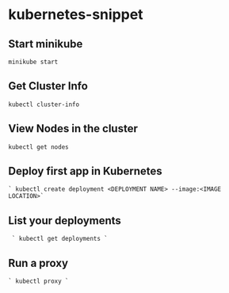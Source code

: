 # kubernetes-snippet

  ## Start minikube
  
  ` minikube start `
  
  ## Get Cluster Info
  
   ` kubectl cluster-info `
   
  ## View Nodes in the cluster
  
   ` kubectl get nodes `
   
  ## Deploy first app in Kubernetes
  
    ` kubectl create deployment <DEPLOYMENT NAME> --image:<IMAGE LOCATION>`
    
  ## List your deployments
  
     ` kubectl get deployments `
     
  ## Run a  proxy
  
    ` kubectl proxy `
    
  ## 
